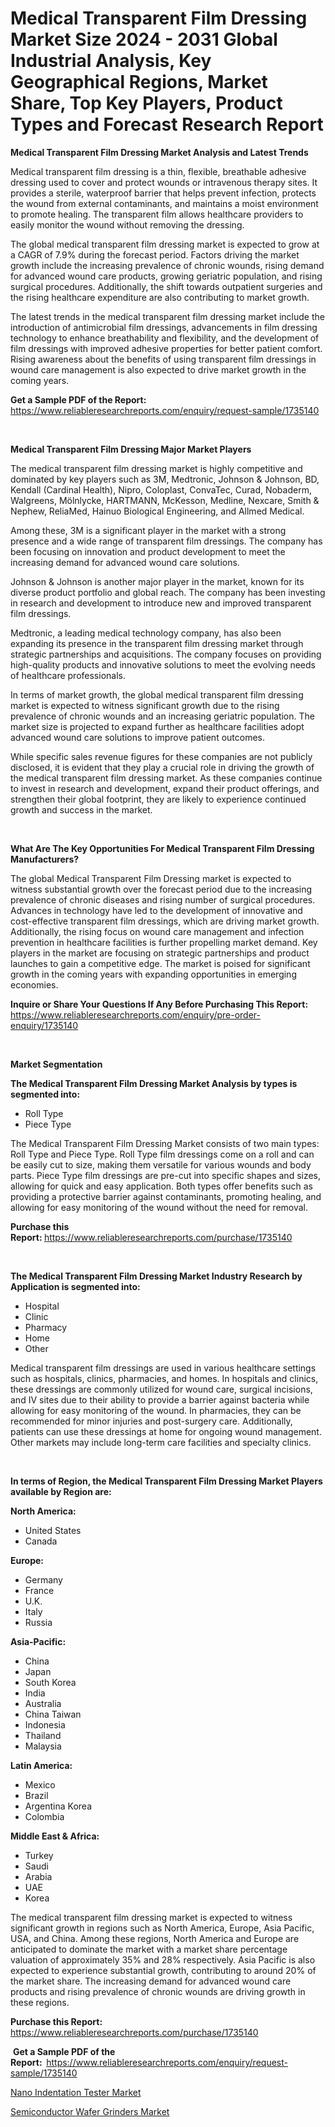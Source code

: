 <p><h1>Medical Transparent Film Dressing Market Size 2024 - 2031 Global Industrial Analysis, Key Geographical Regions, Market Share, Top Key Players, Product Types and Forecast Research Report</h1></p><p><strong>Medical Transparent Film Dressing Market Analysis and Latest Trends</strong></p>
<p><p>Medical transparent film dressing is a thin, flexible, breathable adhesive dressing used to cover and protect wounds or intravenous therapy sites. It provides a sterile, waterproof barrier that helps prevent infection, protects the wound from external contaminants, and maintains a moist environment to promote healing. The transparent film allows healthcare providers to easily monitor the wound without removing the dressing.</p><p>The global medical transparent film dressing market is expected to grow at a CAGR of 7.9% during the forecast period. Factors driving the market growth include the increasing prevalence of chronic wounds, rising demand for advanced wound care products, growing geriatric population, and rising surgical procedures. Additionally, the shift towards outpatient surgeries and the rising healthcare expenditure are also contributing to market growth.</p><p>The latest trends in the medical transparent film dressing market include the introduction of antimicrobial film dressings, advancements in film dressing technology to enhance breathability and flexibility, and the development of film dressings with improved adhesive properties for better patient comfort. Rising awareness about the benefits of using transparent film dressings in wound care management is also expected to drive market growth in the coming years.</p></p>
<p><strong>Get a Sample PDF of the Report:&nbsp;</strong> <a href="https://www.reliableresearchreports.com/enquiry/request-sample/1735140">https://www.reliableresearchreports.com/enquiry/request-sample/1735140</a></p>
<p>&nbsp;</p>
<p><strong>Medical Transparent Film Dressing Major Market Players</strong></p>
<p><p>The medical transparent film dressing market is highly competitive and dominated by key players such as 3M, Medtronic, Johnson & Johnson, BD, Kendall (Cardinal Health), Nipro, Coloplast, ConvaTec, Curad, Nobaderm, Walgreens, Mölnlycke, HARTMANN, McKesson, Medline, Nexcare, Smith & Nephew, ReliaMed, Hainuo Biological Engineering, and Allmed Medical. </p><p>Among these, 3M is a significant player in the market with a strong presence and a wide range of transparent film dressings. The company has been focusing on innovation and product development to meet the increasing demand for advanced wound care solutions. </p><p>Johnson & Johnson is another major player in the market, known for its diverse product portfolio and global reach. The company has been investing in research and development to introduce new and improved transparent film dressings.</p><p>Medtronic, a leading medical technology company, has also been expanding its presence in the transparent film dressing market through strategic partnerships and acquisitions. The company focuses on providing high-quality products and innovative solutions to meet the evolving needs of healthcare professionals.</p><p>In terms of market growth, the global medical transparent film dressing market is expected to witness significant growth due to the rising prevalence of chronic wounds and an increasing geriatric population. The market size is projected to expand further as healthcare facilities adopt advanced wound care solutions to improve patient outcomes.</p><p>While specific sales revenue figures for these companies are not publicly disclosed, it is evident that they play a crucial role in driving the growth of the medical transparent film dressing market. As these companies continue to invest in research and development, expand their product offerings, and strengthen their global footprint, they are likely to experience continued growth and success in the market.</p></p>
<p>&nbsp;</p>
<p><strong>What Are The Key Opportunities For Medical Transparent Film Dressing Manufacturers?</strong></p>
<p><p>The global Medical Transparent Film Dressing market is expected to witness substantial growth over the forecast period due to the increasing prevalence of chronic diseases and rising number of surgical procedures. Advances in technology have led to the development of innovative and cost-effective transparent film dressings, which are driving market growth. Additionally, the rising focus on wound care management and infection prevention in healthcare facilities is further propelling market demand. Key players in the market are focusing on strategic partnerships and product launches to gain a competitive edge. The market is poised for significant growth in the coming years with expanding opportunities in emerging economies.</p></p>
<p><strong>Inquire or Share Your Questions If Any Before Purchasing This Report:</strong> <a href="https://www.reliableresearchreports.com/enquiry/pre-order-enquiry/1735140">https://www.reliableresearchreports.com/enquiry/pre-order-enquiry/1735140</a></p>
<p>&nbsp;</p>
<p><strong>Market Segmentation</strong></p>
<p><strong>The Medical Transparent Film Dressing Market Analysis by types is segmented into:</strong></p>
<p><ul><li>Roll Type</li><li>Piece Type</li></ul></p>
<p><p>The Medical Transparent Film Dressing Market consists of two main types: Roll Type and Piece Type. Roll Type film dressings come on a roll and can be easily cut to size, making them versatile for various wounds and body parts. Piece Type film dressings are pre-cut into specific shapes and sizes, allowing for quick and easy application. Both types offer benefits such as providing a protective barrier against contaminants, promoting healing, and allowing for easy monitoring of the wound without the need for removal.</p></p>
<p><strong>Purchase this Report:&nbsp;</strong><a href="https://www.reliableresearchreports.com/purchase/1735140">https://www.reliableresearchreports.com/purchase/1735140</a></p>
<p>&nbsp;</p>
<p><strong>The Medical Transparent Film Dressing Market Industry Research by Application is segmented into:</strong></p>
<p><ul><li>Hospital</li><li>Clinic</li><li>Pharmacy</li><li>Home</li><li>Other</li></ul></p>
<p><p>Medical transparent film dressings are used in various healthcare settings such as hospitals, clinics, pharmacies, and homes. In hospitals and clinics, these dressings are commonly utilized for wound care, surgical incisions, and IV sites due to their ability to provide a barrier against bacteria while allowing for easy monitoring of the wound. In pharmacies, they can be recommended for minor injuries and post-surgery care. Additionally, patients can use these dressings at home for ongoing wound management. Other markets may include long-term care facilities and specialty clinics.</p></p>
<p>&nbsp;</p>
<p><strong>In terms of Region, the Medical Transparent Film Dressing Market Players available by Region are:</strong></p>
<p>
    <p> <strong> North America: </strong>
        <ul>
            <li>United States</li>
            <li>Canada</li>
        </ul>
        </p> 
    <p> <strong> Europe: </strong>
        <ul>
            <li>Germany</li>
            <li>France</li>
            <li>U.K.</li>
            <li>Italy</li>
            <li>Russia</li>
        </ul>
        </p> 
    <p> <strong> Asia-Pacific: </strong>
        <ul>
            <li>China</li>
            <li>Japan</li>
            <li>South Korea</li>
            <li>India</li>
            <li>Australia</li>
            <li>China Taiwan</li>
            <li>Indonesia</li>
            <li>Thailand</li>
            <li>Malaysia</li>
        </ul>
        </p> 
    <p> <strong> Latin America: </strong>
        <ul>
            <li>Mexico</li>
            <li>Brazil</li>
            <li>Argentina Korea</li>
            <li>Colombia</li>
        </ul>
        </p> 
    <p> <strong> Middle East & Africa: </strong>
        <ul>
            <li>Turkey</li>
            <li>Saudi</li>
            <li>Arabia</li>
            <li>UAE</li>
            <li>Korea</li>
        </ul>
    </p>
    </p>
<p><p>The medical transparent film dressing market is expected to witness significant growth in regions such as North America, Europe, Asia Pacific, USA, and China. Among these regions, North America and Europe are anticipated to dominate the market with a market share percentage valuation of approximately 35% and 28% respectively. Asia Pacific is also expected to experience substantial growth, contributing to around 20% of the market share. The increasing demand for advanced wound care products and rising prevalence of chronic wounds are driving growth in these regions.</p></p>
<p><strong>Purchase this Report: </strong><a href="https://www.reliableresearchreports.com/purchase/1735140">https://www.reliableresearchreports.com/purchase/1735140</a></p>
<p>&nbsp;<strong>Get a Sample PDF of the Report:&nbsp;&nbsp;</strong><a href="https://www.reliableresearchreports.com/enquiry/request-sample/1735140">https://www.reliableresearchreports.com/enquiry/request-sample/1735140</a></p>
<p><strong></strong></p>
<p><p><a href="https://github.com/brentleyjimmiealvaradoz4l1rea/Market-Research-Report-List-1/blob/main/nano-indentation-tester-market.md">Nano Indentation Tester Market</a></p><p><a href="https://github.com/Angelnienowdseej3e45z3p8c/Market-Research-Report-List-1/blob/main/semiconductor-wafer-grinders-market.md">Semiconductor Wafer Grinders Market</a></p></p>